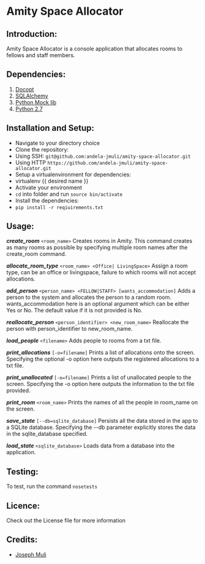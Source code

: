 

# Amity Space Allocator

## Introduction:
Amity Space Allocator is a console application that allocates rooms to fellows and staff members.

## Dependencies:

1. [Docopt](http://docopt.org/)
2. [SQLAlchemy](http://www.sqlalchemy.org/)
3. [Python Mock lib](https://docs.python.org/3/library/unittest.mock.html)
4. [Python 2.7](https://www.python.org/)


## Installation and Setup:

* Navigate to your directory choice
* Clone the repository:
 * Using SSH: ``` git@github.com:andela-jmuli/amity-space-allocator.git ```
 * Using HTTP ``` https://github.com/andela-jmuli/amity-space-allocator.git ```
* Setup a virtualenvironment for dependencies:
 * virtualenv {{ desired name }}
* Activate your environment
 * ``` cd ``` into folder and run ``` source bin/activate ```
* Install the dependencies:
 * ``` pip install -r reqiuirements.txt ```

## Usage:
***create_room*** ```<room_name>```
Creates rooms in Amity. This command creates as many rooms as possible by specifying multiple room names after the create_room command.

***allocate_room_type*** ```<room_name> <Office| LivingSpace>```
Assign a room type, can be an office or livingspace, failure to which rooms will not accept allocations.  

***add_person*** ```<person_name> <FELLOW|STAFF> [wants_accommodation]```
Adds a person to the system and allocates the person to a random room. wants_accommodation here is an optional argument which can be either Yes or No. The default value if it is not provided is No.

***reallocate_person*** ```<person_identifier> <new_room_name>```
Reallocate the person with person_identifier to new_room_name.

***load_people*** ```<filename>```
Adds people to rooms from a txt file.

***print_allocations*** ```[-o=filename]```
Prints a list of allocations onto the screen. Specifying the optional -o option here outputs the registered allocations to a txt file.

***print_unallocated*** ```[-o=filename]```
Prints a list of unallocated people to the screen. Specifying the -o option here outputs the information to the txt file provided.

***print_room*** ```<room_name>```
Prints  the names of all the people in room_name on the screen.

***save_state***  ```[--db=sqlite_database]```
Persists all the data stored in the app to a SQLite database. Specifying the --db parameter explicitly stores the data in the sqlite_database specified.

***load_state*** ```<sqlite_database>```
Loads data from a database into the application.


## Testing:
To test, run the command ``` nosetests ```

## Licence:
Check out the License file for more information

## Credits:
* [Joseph Muli](github.com/andela-jmuli)
